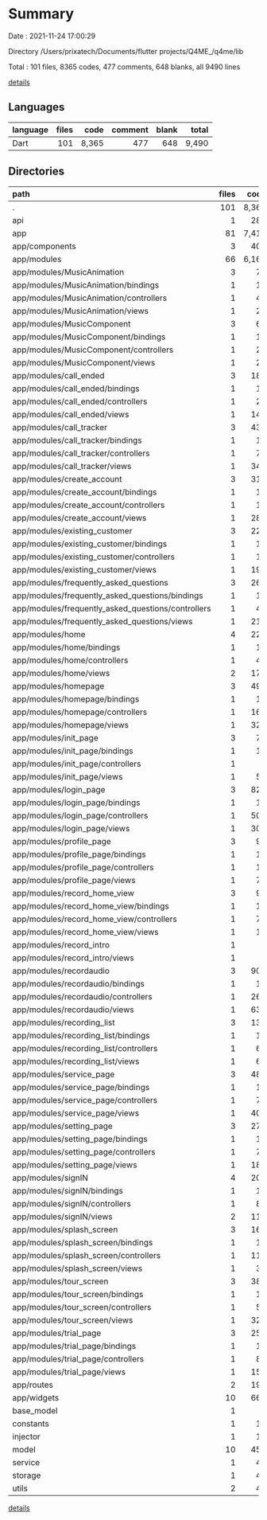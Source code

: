 # Summary

Date : 2021-11-24 17:00:29

Directory /Users/prixatech/Documents/flutter projects/Q4ME_/q4me/lib

Total : 101 files,  8365 codes, 477 comments, 648 blanks, all 9490 lines

[details](details.md)

## Languages
| language | files | code | comment | blank | total |
| :--- | ---: | ---: | ---: | ---: | ---: |
| Dart | 101 | 8,365 | 477 | 648 | 9,490 |

## Directories
| path | files | code | comment | blank | total |
| :--- | ---: | ---: | ---: | ---: | ---: |
| . | 101 | 8,365 | 477 | 648 | 9,490 |
| api | 1 | 287 | 0 | 26 | 313 |
| app | 81 | 7,419 | 460 | 480 | 8,359 |
| app/components | 3 | 402 | 9 | 12 | 423 |
| app/modules | 66 | 6,160 | 437 | 416 | 7,013 |
| app/modules/MusicAnimation | 3 | 74 | 0 | 15 | 89 |
| app/modules/MusicAnimation/bindings | 1 | 10 | 0 | 3 | 13 |
| app/modules/MusicAnimation/controllers | 1 | 40 | 0 | 7 | 47 |
| app/modules/MusicAnimation/views | 1 | 24 | 0 | 5 | 29 |
| app/modules/MusicComponent | 3 | 61 | 0 | 14 | 75 |
| app/modules/MusicComponent/bindings | 1 | 10 | 0 | 3 | 13 |
| app/modules/MusicComponent/controllers | 1 | 23 | 0 | 5 | 28 |
| app/modules/MusicComponent/views | 1 | 28 | 0 | 6 | 34 |
| app/modules/call_ended | 3 | 184 | 8 | 12 | 204 |
| app/modules/call_ended/bindings | 1 | 10 | 0 | 3 | 13 |
| app/modules/call_ended/controllers | 1 | 28 | 0 | 4 | 32 |
| app/modules/call_ended/views | 1 | 146 | 8 | 5 | 159 |
| app/modules/call_tracker | 3 | 432 | 0 | 16 | 448 |
| app/modules/call_tracker/bindings | 1 | 10 | 0 | 3 | 13 |
| app/modules/call_tracker/controllers | 1 | 76 | 0 | 10 | 86 |
| app/modules/call_tracker/views | 1 | 346 | 0 | 3 | 349 |
| app/modules/create_account | 3 | 312 | 0 | 15 | 327 |
| app/modules/create_account/bindings | 1 | 10 | 0 | 3 | 13 |
| app/modules/create_account/controllers | 1 | 15 | 0 | 5 | 20 |
| app/modules/create_account/views | 1 | 287 | 0 | 7 | 294 |
| app/modules/existing_customer | 3 | 221 | 1 | 15 | 237 |
| app/modules/existing_customer/bindings | 1 | 10 | 0 | 3 | 13 |
| app/modules/existing_customer/controllers | 1 | 15 | 0 | 4 | 19 |
| app/modules/existing_customer/views | 1 | 196 | 1 | 8 | 205 |
| app/modules/frequently_asked_questions | 3 | 266 | 1 | 17 | 284 |
| app/modules/frequently_asked_questions/bindings | 1 | 10 | 0 | 3 | 13 |
| app/modules/frequently_asked_questions/controllers | 1 | 40 | 0 | 8 | 48 |
| app/modules/frequently_asked_questions/views | 1 | 216 | 1 | 6 | 223 |
| app/modules/home | 4 | 228 | 1 | 18 | 247 |
| app/modules/home/bindings | 1 | 10 | 0 | 3 | 13 |
| app/modules/home/controllers | 1 | 40 | 0 | 8 | 48 |
| app/modules/home/views | 2 | 178 | 1 | 7 | 186 |
| app/modules/homepage | 3 | 494 | 2 | 31 | 527 |
| app/modules/homepage/bindings | 1 | 10 | 0 | 3 | 13 |
| app/modules/homepage/controllers | 1 | 164 | 2 | 21 | 187 |
| app/modules/homepage/views | 1 | 320 | 0 | 7 | 327 |
| app/modules/init_page | 3 | 72 | 0 | 11 | 83 |
| app/modules/init_page/bindings | 1 | 10 | 0 | 3 | 13 |
| app/modules/init_page/controllers | 1 | 9 | 0 | 3 | 12 |
| app/modules/init_page/views | 1 | 53 | 0 | 5 | 58 |
| app/modules/login_page | 3 | 822 | 3 | 32 | 857 |
| app/modules/login_page/bindings | 1 | 10 | 0 | 3 | 13 |
| app/modules/login_page/controllers | 1 | 509 | 3 | 22 | 534 |
| app/modules/login_page/views | 1 | 303 | 0 | 7 | 310 |
| app/modules/profile_page | 3 | 98 | 0 | 11 | 109 |
| app/modules/profile_page/bindings | 1 | 10 | 0 | 3 | 13 |
| app/modules/profile_page/controllers | 1 | 16 | 0 | 5 | 21 |
| app/modules/profile_page/views | 1 | 72 | 0 | 3 | 75 |
| app/modules/record_home_view | 3 | 97 | 5 | 16 | 118 |
| app/modules/record_home_view/bindings | 1 | 10 | 0 | 3 | 13 |
| app/modules/record_home_view/controllers | 1 | 70 | 1 | 10 | 81 |
| app/modules/record_home_view/views | 1 | 17 | 4 | 3 | 24 |
| app/modules/record_intro | 1 | 0 | 317 | 3 | 320 |
| app/modules/record_intro/views | 1 | 0 | 317 | 3 | 320 |
| app/modules/recordaudio | 3 | 906 | 14 | 54 | 974 |
| app/modules/recordaudio/bindings | 1 | 10 | 0 | 3 | 13 |
| app/modules/recordaudio/controllers | 1 | 261 | 1 | 45 | 307 |
| app/modules/recordaudio/views | 1 | 635 | 13 | 6 | 654 |
| app/modules/recording_list | 3 | 137 | 1 | 21 | 159 |
| app/modules/recording_list/bindings | 1 | 10 | 0 | 3 | 13 |
| app/modules/recording_list/controllers | 1 | 65 | 0 | 13 | 78 |
| app/modules/recording_list/views | 1 | 62 | 1 | 5 | 68 |
| app/modules/service_page | 3 | 487 | 1 | 21 | 509 |
| app/modules/service_page/bindings | 1 | 10 | 0 | 3 | 13 |
| app/modules/service_page/controllers | 1 | 70 | 0 | 10 | 80 |
| app/modules/service_page/views | 1 | 407 | 1 | 8 | 416 |
| app/modules/setting_page | 3 | 274 | 0 | 12 | 286 |
| app/modules/setting_page/bindings | 1 | 10 | 0 | 3 | 13 |
| app/modules/setting_page/controllers | 1 | 77 | 0 | 4 | 81 |
| app/modules/setting_page/views | 1 | 187 | 0 | 5 | 192 |
| app/modules/signIN | 4 | 200 | 3 | 20 | 223 |
| app/modules/signIN/bindings | 1 | 10 | 0 | 3 | 13 |
| app/modules/signIN/controllers | 1 | 80 | 3 | 9 | 92 |
| app/modules/signIN/views | 2 | 110 | 0 | 8 | 118 |
| app/modules/splash_screen | 3 | 161 | 20 | 22 | 203 |
| app/modules/splash_screen/bindings | 1 | 10 | 0 | 3 | 13 |
| app/modules/splash_screen/controllers | 1 | 115 | 20 | 14 | 149 |
| app/modules/splash_screen/views | 1 | 36 | 0 | 5 | 41 |
| app/modules/tour_screen | 3 | 384 | 59 | 23 | 466 |
| app/modules/tour_screen/bindings | 1 | 10 | 0 | 3 | 13 |
| app/modules/tour_screen/controllers | 1 | 50 | 0 | 9 | 59 |
| app/modules/tour_screen/views | 1 | 324 | 59 | 11 | 394 |
| app/modules/trial_page | 3 | 250 | 1 | 17 | 268 |
| app/modules/trial_page/bindings | 1 | 10 | 0 | 3 | 13 |
| app/modules/trial_page/controllers | 1 | 87 | 1 | 11 | 99 |
| app/modules/trial_page/views | 1 | 153 | 0 | 3 | 156 |
| app/routes | 2 | 193 | 1 | 10 | 204 |
| app/widgets | 10 | 664 | 13 | 42 | 719 |
| base_model | 1 | 9 | 0 | 3 | 12 |
| constants | 1 | 13 | 0 | 1 | 14 |
| injector | 1 | 10 | 0 | 3 | 13 |
| model | 10 | 457 | 10 | 94 | 561 |
| service | 1 | 44 | 0 | 6 | 50 |
| storage | 1 | 49 | 0 | 18 | 67 |
| utils | 2 | 43 | 0 | 9 | 52 |

[details](details.md)